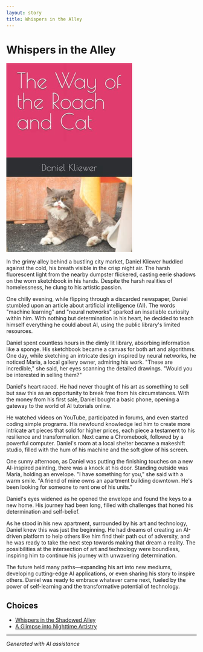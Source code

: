 ```yaml
---
layout: story
title: Whispers in the Alley
---
```


# Whispers in the Alley

![Whispers in the Alley](/input_images/B0BHLH14NQ.01._SCLZZZZZZZ_SX500_.jpg)

In the grimy alley behind a bustling city market, Daniel Kliewer huddled against the cold, his breath visible in the crisp night air. The harsh fluorescent light from the nearby dumpster flickered, casting eerie shadows on the worn sketchbook in his hands. Despite the harsh realities of homelessness, he clung to his artistic passion.

One chilly evening, while flipping through a discarded newspaper, Daniel stumbled upon an article about artificial intelligence (AI). The words "machine learning" and "neural networks" sparked an insatiable curiosity within him. With nothing but determination in his heart, he decided to teach himself everything he could about AI, using the public library's limited resources.

Daniel spent countless hours in the dimly lit library, absorbing information like a sponge. His sketchbook became a canvas for both art and algorithms. One day, while sketching an intricate design inspired by neural networks, he noticed Maria, a local gallery owner, admiring his work. "These are incredible," she said, her eyes scanning the detailed drawings. "Would you be interested in selling them?"

Daniel's heart raced. He had never thought of his art as something to sell but saw this as an opportunity to break free from his circumstances. With the money from his first sale, Daniel bought a basic phone, opening a gateway to the world of AI tutorials online.

He watched videos on YouTube, participated in forums, and even started coding simple programs. His newfound knowledge led him to create more intricate art pieces that sold for higher prices, each piece a testament to his resilience and transformation. Next came a Chromebook, followed by a powerful computer. Daniel's room at a local shelter became a makeshift studio, filled with the hum of his machine and the soft glow of his screen.

One sunny afternoon, as Daniel was putting the finishing touches on a new AI-inspired painting, there was a knock at his door. Standing outside was Maria, holding an envelope. "I have something for you," she said with a warm smile. "A friend of mine owns an apartment building downtown. He's been looking for someone to rent one of his units."

Daniel's eyes widened as he opened the envelope and found the keys to a new home. His journey had been long, filled with challenges that honed his determination and self-belief.

As he stood in his new apartment, surrounded by his art and technology, Daniel knew this was just the beginning. He had dreams of creating an AI-driven platform to help others like him find their path out of adversity, and he was ready to take the next step towards making that dream a reality. The possibilities at the intersection of art and technology were boundless, inspiring him to continue his journey with unwavering determination.

The future held many paths—expanding his art into new mediums, developing cutting-edge AI applications, or even sharing his story to inspire others. Daniel was ready to embrace whatever came next, fueled by the power of self-learning and the transformative potential of technology.


## Choices

* [Whispers in the Shadowed Alley](/stories/bridge)
* [A Glimpse into Nighttime Artistry](/stories/C8C6DEF8-4239-4B16-ADF3-4EAF62D4795A)


---
*Generated with AI assistance*
